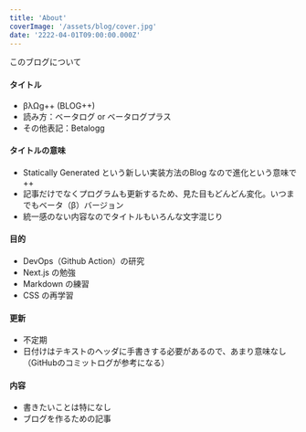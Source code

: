 ```yaml
---
title: 'About'
coverImage: '/assets/blog/cover.jpg'
date: '2222-04-01T09:00:00.000Z'
---
```

このブログについて

#### タイトル
* βλΩg++ (BLOG++)
* 読み方：ベータログ or ベータログプラス
* その他表記：Betalogg

#### タイトルの意味
* Statically Generated という新しい実装方法のBlog なので進化という意味で ++
* 記事だけでなくプログラムも更新するため、見た目もどんどん変化。いつまでもベータ（β）バージョン
* 統一感のない内容なのでタイトルもいろんな文字混じり

#### 目的
* DevOps（Github Action）の研究
* Next.js の勉強
* Markdown の練習
* CSS の再学習

#### 更新
* 不定期
* 日付けはテキストのヘッダに手書きする必要があるので、あまり意味なし（GitHubのコミットログが参考になる）

#### 内容
* 書きたいことは特になし
* ブログを作るための記事


